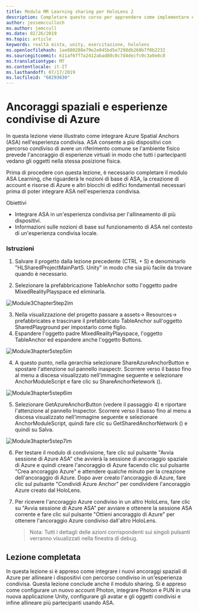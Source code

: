 ```yaml
---
title: Modulo MR Learning sharing per HoloLens 2
description: Completare questo corso per apprendere come implementare esperienze condivise multiutente all'interno di un'applicazione HoloLens 2.
author: jessemcculloch
ms.author: jemccull
ms.date: 02/26/2019
ms.topic: article
keywords: realtà mista, unity, esercitazione, hololens
ms.openlocfilehash: 1ae880208e79e2e045bd5e7298db260b7f0b2232
ms.sourcegitcommit: 611af6ff7a2412abad80c0c7d4decfc0c3a0e8c8
ms.translationtype: MT
ms.contentlocale: it-IT
ms.lasthandoff: 07/17/2019
ms.locfileid: "68293630"
---
```

# <a name="azure-spatial-anchors-and-shared-experiences"></a>Ancoraggi spaziali e esperienze condivise di Azure

In questa lezione viene illustrato come integrare Azure Spatial Anchors (ASA) nell'esperienza condivisa. ASA consente a più dispositivi con percorso condiviso di avere un riferimento comune se l'ambiente fisico prevede l'ancoraggio di esperienze virtuali in modo che tutti i partecipanti vedano gli oggetti nella stessa posizione fisica.

Prima di procedere con questa lezione, è necessario completare il modulo ASA Learning, che riguarderà le nozioni di base di ASA, la creazione di account e risorse di Azure e altri blocchi di edifici fondamentali necessari prima di poter integrare ASA nell'esperienza condivisa.

Obiettivi

- Integrare ASA in un'esperienza condivisa per l'allineamento di più dispositivi.
- Informazioni sulle nozioni di base sul funzionamento di ASA nel contesto di un'esperienza condivisa locale.

### <a name="instructions"></a>Istruzioni

1. Salvare il progetto dalla lezione precedente (CTRL + S) e denominarlo "HLSharedProjectMainPart5. Unity" in modo che sia più facile da trovare quando è necessario.

2. Selezionare la prefabbricazione TableAnchor sotto l'oggetto padre MixedRealityPlayspace ed eliminarla.

![Module3Chapter5tep2im](images/module3chapter5step2im.PNG)

3.  Nella visualizzazione del progetto passare a assets-> Resources-> prefabbricates e trascinare il prefabbricato TableAnchor sull'oggetto SharedPlayground per impostarlo come figlio.
4.  Espandere l'oggetto padre MixedRealityPlayspace, l'oggetto TableAnchor ed espandere anche l'oggetto Buttons. 

![Module3hapter5step5im](images/module3chapter5step5im.PNG)

4. A questo punto, nella gerarchia selezionare ShareAzureAnchorButton e spostare l'attenzione sul pannello inaspectr. Scorrere verso il basso fino al menu a discesa visualizzato nell'immagine seguente e selezionare AnchorModuleScript e fare clic su ShareAnchorNetework ().

![Module3hapter5step6im](images/module3chapter5step6im.PNG)

5. Selezionare GetAzureAnchorButton (vedere il passaggio 4) e riportare l'attenzione al pannello Inspector. Scorrere verso il basso fino al menu a discesa visualizzato nell'immagine seguente e selezionare AnchorModuleScript, quindi fare clic su GetSharedAnchorNetwork () e quindi su Salva.

![Module3hapter5step7im](images/module3chapter5step7im.PNG)

6. Per testare il modulo di condivisione, fare clic sul pulsante "Avvia sessione di Azure ASA" che avvierà la sessione di ancoraggio spaziale di Azure e quindi creare l'ancoraggio di Azure facendo clic sul pulsante "Crea ancoraggio Azure" e attendere qualche minuto per la creazione dell'ancoraggio di Azure. Dopo aver creato l'ancoraggio di Azure, fare clic sul pulsante "Condividi Azure Anchor" per condividere l'ancoraggio Azure creato dal HoloLens.

7. Per ricevere l'ancoraggio Azure condiviso in un altro HoloLens, fare clic su "Avvia sessione di Azure ASA" per avviare e ottenere la sessione ASA corrente e fare clic sul pulsante "Ottieni ancoraggio di Azure" per ottenere l'ancoraggio Azure condiviso dall'altro HoloLens.

   > Nota: Tutti i dettagli delle azioni corrispondenti sui singoli pulsanti verranno visualizzati nella finestra di debug.

## <a name="congratulations"></a>Lezione completata

In questa lezione si è appreso come integrare i nuovi ancoraggi spaziali di Azure per allineare i dispositivi con percorso condiviso in un'esperienza condivisa. Questa lezione conclude anche il modulo sharing. Si è appreso come configurare un nuovo account Photon, integrare Photon e PUN in una nuova applicazione Unity, configurare gli avatar e gli oggetti condivisi e infine allineare più partecipanti usando ASA. 

